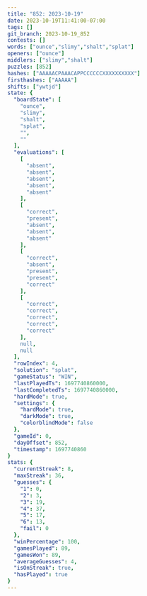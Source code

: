 ```yaml
---
title: "852: 2023-10-19"
date: 2023-10-19T11:41:00-07:00
tags: []
git_branch: 2023-10-19_852
contests: []
words: ["ounce","slimy","shalt","splat"]
openers: ["ounce"]
middlers: ["slimy","shalt"]
puzzles: [852]
hashes: ["AAAAACPAAACAPPCCCCCCXXXXXXXXXX"]
firsthashes: ["AAAAA"]
shifts: ["ywtjd"]
state: {
  "boardState": [
    "ounce",
    "slimy",
    "shalt",
    "splat",
    "",
    ""
  ],
  "evaluations": [
    [
      "absent",
      "absent",
      "absent",
      "absent",
      "absent"
    ],
    [
      "correct",
      "present",
      "absent",
      "absent",
      "absent"
    ],
    [
      "correct",
      "absent",
      "present",
      "present",
      "correct"
    ],
    [
      "correct",
      "correct",
      "correct",
      "correct",
      "correct"
    ],
    null,
    null
  ],
  "rowIndex": 4,
  "solution": "splat",
  "gameStatus": "WIN",
  "lastPlayedTs": 1697740860000,
  "lastCompletedTs": 1697740860000,
  "hardMode": true,
  "settings": {
    "hardMode": true,
    "darkMode": true,
    "colorblindMode": false
  },
  "gameId": 0,
  "dayOffset": 852,
  "timestamp": 1697740860
}
stats: {
  "currentStreak": 8,
  "maxStreak": 36,
  "guesses": {
    "1": 0,
    "2": 3,
    "3": 19,
    "4": 37,
    "5": 17,
    "6": 13,
    "fail": 0
  },
  "winPercentage": 100,
  "gamesPlayed": 89,
  "gamesWon": 89,
  "averageGuesses": 4,
  "isOnStreak": true,
  "hasPlayed": true
}
---
```

<!-- more -->
